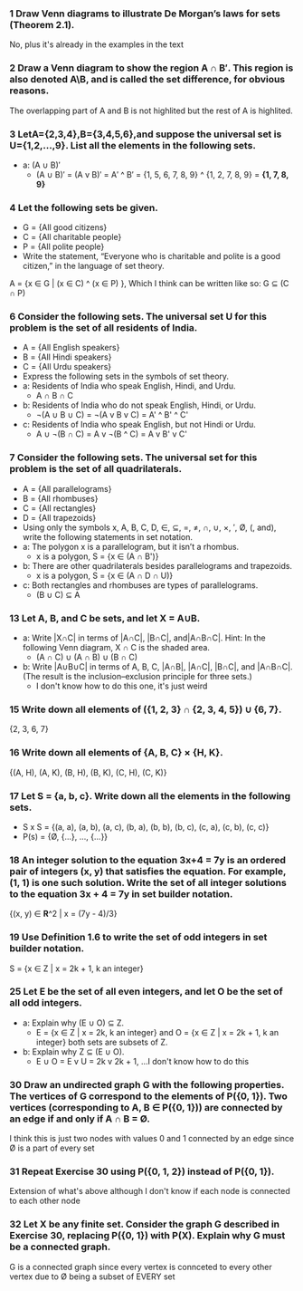 ### 1 Draw Venn diagrams to illustrate De Morgan’s laws for sets (Theorem 2.1).
No, plus it's already in the examples in the text

### 2 Draw a Venn diagram to show the region A ∩ B′. This region is also denoted A\B, and is called the set difference, for obvious reasons.
The overlapping part of A and B is not highlited but the rest of A is highlited. 

### 3 LetA={2,3,4},B={3,4,5,6},and suppose the universal set is U={1,2,...,9}. List all the elements in the following sets.
- a: (A ∪ B)′
    - (A ∪ B)′ = (A v B)′ = A′ ^ B′ = {1, 5, 6, 7, 8, 9} ^ {1, 2, 7, 8, 9} = **{1, 7, 8, 9}**

### 4 Let the following sets be given.
- G = {All good citizens}
- C = {All charitable people}
- P = {All polite people}
- Write the statement, “Everyone who is charitable and polite is a good citizen,” in the language of set theory.

A = {x ∈ G | (x ∈ C) ^ (x ∈ P) }, Which I think can be written like so: G ⊆ (C ∩ P)

### 6 Consider the following sets. The universal set U for this problem is the set of all residents of India.
- A = {All English speakers}
- B = {All Hindi speakers}
- C = {All Urdu speakers}
- Express the following sets in the symbols of set theory.
- a: Residents of India who speak English, Hindi, and Urdu.
    - A ∩ B ∩ C
- b: Residents of India who do not speak English, Hindi, or Urdu. 
    - ¬(A ∪ B ∪ C) = ¬(A v B v C) = A' ^ B' ^ C'
- c: Residents of India who speak English, but not Hindi or Urdu.
    - A ∪ ¬(B ∩ C) = A v ¬(B ^ C) = A v B' v C'

### 7 Consider the following sets. The universal set for this problem is the set of all quadrilaterals.
- A = {All parallelograms}
- B = {All rhombuses}
- C = {All rectangles}
- D = {All trapezoids}
- Using only the symbols x, A, B, C, D, ∈, ⊆, =, ≠, ∩, ∪, ×, ′, Ø, (, and), write the following statements in set notation.
- a: The polygon x is a parallelogram, but it isn’t a rhombus.
    - x is a polygon, S = {x ∈ (A ∩ B')}
- b: There are other quadrilaterals besides parallelograms and trapezoids.
    - x is a polygon, S = {x ∈ (A ∩ D ∩ U)}
- c: Both rectangles and rhombuses are types of parallelograms.
    - (B ∪ C) ⊆ A

### 13 Let A, B, and C be sets, and let X = A∪B.
- a: Write |X∩C| in terms of |A∩C|, |B∩C|, and|A∩B∩C|. Hint: In the following Venn diagram, X ∩ C is the shaded area.
    - (A ∩ C) ∪ (A ∩ B) ∪ (B ∩ C)
- b: Write |A∪B∪C| in terms of A, B, C, |A∩B|, |A∩C|, |B∩C|, and |A∩B∩C|. (The result is the inclusion–exclusion principle for three sets.)
    - I don't know how to do this one, it's just weird

### 15 Write down all elements of ({1, 2, 3} ∩ {2, 3, 4, 5}) ∪ {6, 7}.
{2, 3, 6, 7}

### 16 Write down all elements of {A, B, C} × {H, K}.
{(A, H), (A, K), (B, H), (B, K), (C, H), (C, K)}

### 17 Let S = {a, b, c}. Write down all the elements in the following sets.
- S x S = {(a, a), (a, b), (a, c), (b, a), (b, b), (b, c), (c, a), (c, b), (c, c)}
- P(s) = {Ø, {...}, ..., {...}}

### 18 An integer solution to the equation 3x+4 = 7y is an ordered pair of integers (x, y) that satisfies the equation. For example, (1, 1) is one such solution. Write the set of all integer solutions to the equation 3x + 4 = 7y in set builder notation.
{(x, y) ∈ **R**^2 | x = (7y - 4)/3}

### 19 Use Definition 1.6 to write the set of odd integers in set builder notation.
S = {x ∈ Z | x = 2k + 1, k an integer}

### 25 Let E be the set of all even integers, and let O be the set of all odd integers.
- a: Explain why (E ∪ O) ⊆ Z.
    - E = {x ∈ Z | x = 2k, k an integer} and O = {x ∈ Z | x = 2k + 1, k an integer} both sets are subsets of Z.
- b: Explain why Z ⊆ (E ∪ O).
    - E ∪ O = E v U = 2k v 2k + 1, ...I don't know how to do this

### 30 Draw an undirected graph G with the following properties. The vertices of G correspond to the elements of P({0, 1}). Two vertices (corresponding to A, B ∈ P({0, 1})) are connected by an edge if and only if A ∩ B = Ø.
I think this is just two nodes with values 0 and 1 connected by an edge since Ø is a part of every set

### 31 Repeat Exercise 30 using P({0, 1, 2}) instead of P({0, 1}).
Extension of what's above although I don't know if each node is connected to each other node

### 32 Let X be any finite set. Consider the graph G described in Exercise 30, replacing P({0, 1}) with P(X). Explain why G must be a connected graph.
G is a connected graph since every vertex is connceted to every other vertex due to Ø being a subset of EVERY set